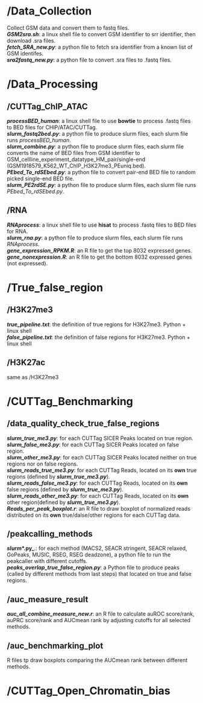 # /Data_Collection<br />
Collect GSM data and convert them to fastq files.<br />
***GSM2sra.sh***: a linux shell file to convert GSM identifier to srr identifier, then download .sra files.<br /> 
***fetch_SRA_new.py***: a python file to fetch sra identifier from a known list of GSM identifes.<br />
***sra2fastq_new.py***: a python file to convert .sra files to .fastq files.<br />
# /Data_Processing<br />
## **/CUTTag_ChIP_ATAC**<br />
***processBED_human***: a linux shell file to use **bowtie** to process .fastq files to BED files for CHIP/ATAC/CUTTag.<br />
***slurm_fastq2bed.py***: a python file to produce slurm files, each slurm file runs *processBED_human*.<br />
***slurm_combine.py***: a python file to produce slurm files, each slurm file converts the name of BED files from GSM identifier to GSM_cellline_experiment_datatype_HM_pair/single-end (GSM1918579_K562_WT_ChIP_H3K27me3_PEuniq.bed).<br />
***PEbed_To_rdSEbed.py***: a python file to convert pair-end BED file to random picked single-end BED file.<br />
***slurm_PE2rdSE.py***: a python file to produce slurm files, each slurm file runs *PEbed_To_rdSEbed.py*.<br /> 
## **/RNA**<br />
_**RNAprocess**_: a linux shell file to use **hisat** to process .fastq files to BED files for RNA.<br />
_**slurm_rna.py**_: a python file to produce slurm files, each slurm file runs *RNAprocess*.<br />
_**gene_expression_RPKM.R**_: an R file to get the top 8032 expressed genes.<br />
_**gene_nonexpression.R**_: an R file to get the bottom 8032 expressed genes (not expressed).<br />
# /True_false_region<br />
## /H3K27me3<br />
_**true_pipeline.txt**_: the definition of true regions for H3K27me3. Python + linux shell<br />
_**false_pipeline.txt**_: the definition of false regions for H3K27me3. Python + linux shell<br />
## /H3K27ac<br />
same as /H3K27me3<br />
# /CUTTag_Benchmarking<br />
## /data_quality_check_true_false_regions<br />
_**slurm_true_me3.py**_: for each CUTTag SICER Peaks located on  true region.<br />
_**slurm_false_me3.py**_: for each CUTTag SICER Peaks located on false region.<br />
_**slurm_other_me3.py**_: for each CUTTag SICER Peaks located neither on true regions nor on false regions.<br /> 
_**slurm_reads_true_me3.py**_: for each CUTTag Reads, located on its **own** true regions (defined by _**slurm_true_me3.py**_).<br />
_**slurm_reads_false_me3.py**_: for each CUTTag Reads, located on its **own** false regions (defined by _**slurm_true_me3.py**_).<br />
_**slurm_reads_other_me3.py**_: for each CUTTag Reads, located on its **own** other region(defined by _**slurm_true_me3.py**_).<br />
_**Reads_per_peak_boxplot.r**_: an R file to draw boxplot of normalized reads distributed on its **own** true/dalse/other regions for each CUTTag data.<br />
## /peakcalling_methods<br />
**_slurm_*.py_**.: for each method (MACS2, SEACR stringent, SEACR relaxed, GoPeaks, MUSIC, RSEG, RSEG deadzone), a python file to run the peakcaller with different cutoffs.<br />
_**peaks_overlap_true_false_region.py**_: a Python file to produce peaks (called by different methods from last steps) that located on true and false regions.
## /auc_measure_result<br />
_**auc_all_combine_measure_new.r**_: an R file to calculate auROC score/rank, auPRC score/rank and AUCmean rank by adjusting cutoffs for all selected methods. <br />
## /auc_benchmarking_plot<br />
R files tp draw boxplots comparing the AUCmean rank between different methods.<br />
# /CUTTag_Open_Chromatin_bias<br />

